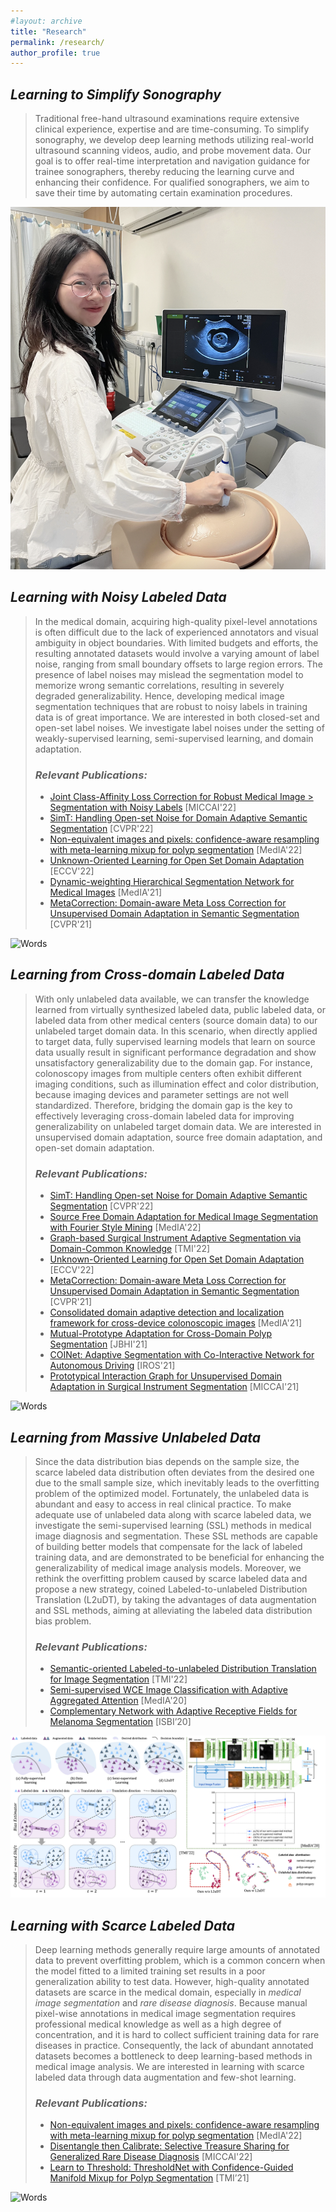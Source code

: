 ```yaml
---
#layout: archive
title: "Research"
permalink: /research/
author_profile: true
---
```



<!-- ## *Learning from Multi-modality Data* -->

## *Learning to Simplify Sonography*

> Traditional free-hand ultrasound examinations require extensive clinical experience, expertise and are time-consuming. To simplify sonography, we develop deep learning methods utilizing real-world ultrasound scanning videos, audio, and probe movement data. Our goal is to offer real-time interpretation and navigation guidance for trainee sonographers, thereby reducing the learning curve and enhancing their confidence. For qualified sonographers, we aim to save their time by automating certain examination procedures.

<!-- <img src="https://github.com/Guo-Xiaoqing/Guo-Xiaoqing.github.io/raw/master/images/XQ_US.jpg" width=35% height=35%> 
<div align=center> <img src="https://github.com/Guo-Xiaoqing/Guo-Xiaoqing.github.io/raw/master/images/XQ_US.jpg" width=35% height=35%> </div> -->

![Words](https://github.com/Guo-Xiaoqing/Guo-Xiaoqing.github.io/raw/master/images/XQ_US.png)

## *Learning with Noisy Labeled Data*

> In the medical domain, acquiring high-quality pixel-level annotations is often difficult due to the lack of experienced annotators and visual ambiguity in object boundaries. With limited budgets and efforts, the resulting annotated datasets would involve a varying amount of label noise, ranging from small boundary offsets to large region errors. The presence of label noises may mislead the segmentation model to memorize wrong semantic correlations, resulting in severely degraded generalizability. Hence, developing medical image segmentation techniques that are robust to noisy labels in training data is of great importance. We are interested in both closed-set and open-set label noises. We investigate label noises under the setting of weakly-supervised learning, semi-supervised learning, and domain adaptation. 
> ### *Relevant Publications:*
> * <a href="https://link.springer.com/chapter/10.1007/978-3-031-16440-8_56" target="_blank">Joint Class-Affinity Loss Correction for Robust Medical Image > Segmentation with Noisy Labels</a> [MICCAI'22]
> * <a href="https://openaccess.thecvf.com/content/CVPR2022/html/Guo_SimT_Handling_Open-Set_Noise_for_Domain_Adaptive_Semantic_Segmentation_CVPR_2022_paper.html" target="_blank">SimT: Handling Open-set Noise for Domain Adaptive Semantic Segmentation</a> [CVPR'22]
> * <a href="https://www.sciencedirect.com/science/article/abs/pii/S1361841522000469" target="_blank">Non-equivalent images and pixels: confidence-aware resampling with meta-learning mixup for polyp segmentation</a> [MedIA'22]
> * <a href="https://www.ecva.net/papers/eccv_2022/papers_ECCV/papers/136930328.pdf" target="_blank">Unknown-Oriented Learning for Open Set Domain Adaptation</a> [ECCV'22]
> * <a href="https://doi.org/10.1016/j.media.2021.102196" target="_blank">Dynamic-weighting Hierarchical Segmentation Network for Medical Images</a> [MedIA'21]
> * <a href="https://openaccess.thecvf.com/content/CVPR2021/html/Guo_MetaCorrection_Domain-Aware_Meta_Loss_Correction_for_Unsupervised_Domain_Adaptation_in_CVPR_2021_paper.html" target="_blank">MetaCorrection: Domain-aware Meta Loss Correction for Unsupervised Domain Adaptation in Semantic Segmentation</a> [CVPR'21]

![Words](https://github.com/Guo-Xiaoqing/Guo-Xiaoqing.github.io/raw/master/images/noisy_labeled_data.png)



## *Learning from Cross-domain Labeled Data*

> With only unlabeled data available, we can transfer the knowledge learned from virtually synthesized labeled data, public labeled data, or labeled data from other medical centers (source domain data) to our unlabeled target domain data. In this scenario, when directly applied to target data, fully supervised learning models that learn on source data usually result in significant performance degradation and show unsatisfactory generalizability due to the domain gap. For instance, colonoscopy images from multiple centers often exhibit different imaging conditions, such as illumination effect and color distribution, because imaging devices and parameter settings are not well standardized. Therefore, bridging the domain gap is the key to effectively leveraging cross-domain labeled data for improving generalizability on unlabeled target domain data. We are interested in unsupervised domain adaptation, source free domain adaptation, and open-set domain adaptation.
> ### *Relevant Publications:*
> * <a href="https://openaccess.thecvf.com/content/CVPR2022/html/Guo_SimT_Handling_Open-Set_Noise_for_Domain_Adaptive_Semantic_Segmentation_CVPR_2022_paper.html" target="_blank">SimT: Handling Open-set Noise for Domain Adaptive Semantic Segmentation</a> [CVPR'22]
> * <a href="https://www.sciencedirect.com/science/article/pii/S1361841522001049" target="_blank">Source Free Domain Adaptation for Medical Image Segmentation with Fourier Style Mining</a> [MedIA'22]
> * <a href="https://ieeexplore.ieee.org/document/9583929" target="_blank">Graph-based Surgical Instrument Adaptive Segmentation via Domain-Common Knowledge</a> [TMI'22]
> * <a href="https://www.ecva.net/papers/eccv_2022/papers_ECCV/papers/136930328.pdf" target="_blank">Unknown-Oriented Learning for Open Set Domain Adaptation</a> [ECCV'22]
> * <a href="https://openaccess.thecvf.com/content/CVPR2021/html/Guo_MetaCorrection_Domain-Aware_Meta_Loss_Correction_for_Unsupervised_Domain_Adaptation_in_CVPR_2021_paper.html" target="_blank">MetaCorrection: Domain-aware Meta Loss Correction for Unsupervised Domain Adaptation in Semantic Segmentation</a> [CVPR'21]
> * <a href="https://doi.org/10.1016/j.media.2021.102052" target="_blank">Consolidated domain adaptive detection and localization framework for cross-device colonoscopic images</a> [MedIA'21]
> * <a href="https://ieeexplore.ieee.org/document/9423517" target="_blank">Mutual-Prototype Adaptation for Cross-Domain Polyp Segmentation</a> [JBHI'21]
> * <a href="https://ieeexplore.ieee.org/document/9636111" target="_blank">COINet: Adaptive Segmentation with Co-Interactive Network for Autonomous Driving</a> [IROS'21]
> * <a href="https://link.springer.com/chapter/10.1007/978-3-030-87199-4_26" target="_blank">Prototypical Interaction Graph for Unsupervised Domain Adaptation in Surgical Instrument Segmentation</a> [MICCAI'21]

![Words](https://github.com/Guo-Xiaoqing/Guo-Xiaoqing.github.io/raw/master/images/cross_domain_data.png)



## *Learning from Massive Unlabeled Data*

> Since the data distribution bias depends on the sample size, the scarce labeled data distribution often deviates from the desired one due to the small sample size, which inevitably leads to the overfitting problem of the optimized model. Fortunately, the unlabeled data is abundant and easy to access in real clinical practice. To make adequate use of unlabeled data along with scarce labeled data, we investigate the semi-supervised learning (SSL) methods in medical image diagnosis and segmentation. These SSL methods are capable of building better models that compensate for the lack of labeled training data, and are demonstrated to be beneficial for enhancing the generalizability of medical image analysis models. Moreover, we rethink the overfitting problem caused by scarce labeled data and propose a new strategy, coined Labeled-to-unlabeled Distribution Translation (L2uDT), by taking the advantages of data augmentation and SSL methods, aiming at alleviating the labeled data distribution bias problem. 
> ### *Relevant Publications:*
> * <a href="https://ieeexplore.ieee.org/document/9541376" target="_blank">Semantic-oriented Labeled-to-unlabeled Distribution Translation for Image Segmentation</a> [TMI'22]
> * <a href="https://doi.org/10.1016/j.media.2020.101733" target="_blank">Semi-supervised WCE Image Classification with Adaptive Aggregated Attention</a> [MedIA'20]
> * <a href="https://ieeexplore.ieee.org/document/9098417" target="_blank">Complementary Network with Adaptive Receptive Fields for Melanoma Segmentation</a> [ISBI’20]

![Words](https://github.com/Guo-Xiaoqing/Guo-Xiaoqing.github.io/raw/master/images/massive_unlabeled_data.png)



## *Learning with Scarce Labeled Data*

> Deep learning methods generally require large amounts of annotated data to prevent overfitting problem, which is a common concern when the model fitted to a limited training set results in a poor generalization ability to test data. However, high-quality annotated datasets are scarce in the medical domain, especially in *medical image segmentation* and *rare disease diagnosis*. Because manual pixel-wise annotations in medical image segmentation requires professional medical knowledge as well as a high degree of concentration, and it is hard to collect sufficient training data for rare diseases in practice. Consequently, the lack of abundant annotated datasets becomes a bottleneck to deep learning-based methods in medical image analysis. We are interested in learning with scarce labeled data through data augmentation and few-shot learning.
> ### *Relevant Publications:*
> * <a href="https://www.sciencedirect.com/science/article/abs/pii/S1361841522000469" target="_blank">Non-equivalent images and pixels: confidence-aware resampling with meta-learning mixup for polyp segmentation</a> [MedIA'22]
> * <a href="https://link.springer.com/chapter/10.1007/978-3-031-16437-8_49" target="_blank">Disentangle then Calibrate: Selective Treasure Sharing for Generalized Rare Disease Diagnosis</a> [MICCAI'22]
> * <a href="https://ieeexplore.ieee.org/document/9305717" target="_blank">Learn to Threshold: ThresholdNet with Confidence-Guided Manifold Mixup for Polyp Segmentation</a> [TMI’21]

![Words](https://github.com/Guo-Xiaoqing/Guo-Xiaoqing.github.io/raw/master/images/scarce_labeled_data.png)
